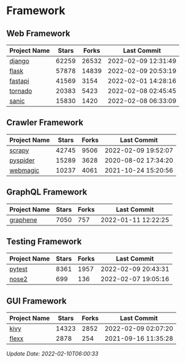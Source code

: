 # Framework

## Web Framework
| Project Name | Stars | Forks | Last Commit |
| ------------ | ----- | ----- | ----------- |
| [django](https://github.com/django/django) | 62259 | 26532 | 2022-02-09 12:31:49 |
| [flask](https://github.com/pallets/flask) | 57878 | 14839 | 2022-02-09 20:53:19 |
| [fastapi](https://github.com/tiangolo/fastapi) | 41569 | 3154 | 2022-02-01 14:28:16 |
| [tornado](https://github.com/tornadoweb/tornado) | 20383 | 5423 | 2022-02-08 02:45:45 |
| [sanic](https://github.com/sanic-org/sanic) | 15830 | 1420 | 2022-02-08 06:33:09 |

## Crawler Framework
| Project Name | Stars | Forks | Last Commit |
| ------------ | ----- | ----- | ----------- |
| [scrapy](https://github.com/scrapy/scrapy) | 42745 | 9506 | 2022-02-09 19:52:07 |
| [pyspider](https://github.com/binux/pyspider) | 15289 | 3628 | 2020-08-02 17:34:20 |
| [webmagic](https://github.com/code4craft/webmagic) | 10237 | 4061 | 2021-10-24 15:20:56 |

## GraphQL Framework
| Project Name | Stars | Forks | Last Commit |
| ------------ | ----- | ----- | ----------- |
| [graphene](https://github.com/graphql-python/graphene) | 7050 | 757 | 2022-01-11 12:22:25 |

## Testing Framework
| Project Name | Stars | Forks | Last Commit |
| ------------ | ----- | ----- | ----------- |
| [pytest](https://github.com/pytest-dev/pytest) | 8361 | 1957 | 2022-02-09 20:43:31 |
| [nose2](https://github.com/nose-devs/nose2) | 699 | 136 | 2022-02-07 19:05:16 |

## GUI Framework
| Project Name | Stars | Forks | Last Commit |
| ------------ | ----- | ----- | ----------- |
| [kivy](https://github.com/kivy/kivy) | 14323 | 2852 | 2022-02-09 02:07:20 |
| [flexx](https://github.com/flexxui/flexx) | 2878 | 254 | 2021-09-16 11:35:28 |

*Update Date: 2022-02-10T06:00:33*
